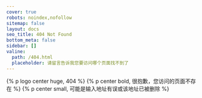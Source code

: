 ```yaml
---
cover: true
robots: noindex,nofollow
sitemap: false
layout: docs
seo_title: 404 Not Found
bottom_meta: false
sidebar: []
valine:
  path: /404.html
  placeholder: 请留言告诉我您要访问哪个页面找不到了
---
```


{% p logo center huge, 404 %}
{% p center bold, 很抱歉，您访问的页面不存在 %}
{% p center small, 可能是输入地址有误或该地址已被删除 %}